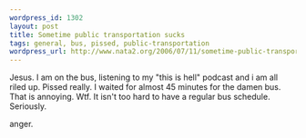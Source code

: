 ```yaml
--- 
wordpress_id: 1302
layout: post
title: Sometime public transportation sucks
tags: general, bus, pissed, public-transportation
wordpress_url: http://www.nata2.org/2006/07/11/sometime-public-transportation-sucks/
---
```

Jesus. I am on the bus, listening to my "this is hell" podcast and i am all riled up. Pissed really. I waited for almost 45 minutes for the damen bus. That is annoying. Wtf. It isn't too hard to have a regular bus schedule. Seriously.

anger.
